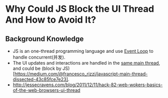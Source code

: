 # Why Could JS Block the UI Thread And How to Avoid It?
## Background Knowledge
- JS is an one-thread programming language and use [Event Loop](https://developer.mozilla.org/en-US/docs/Web/JavaScript/EventLoop) to handle concurrent(并发).
- The UI updates and interactions are handled in the [same main thread](https://taligarsiel.com/Projects/howbrowserswork1.htm), and could be (block by JS)[https://medium.com/@francesco_rizzi/javascript-main-thread-dissected-43c85fce7e23].
- http://jessecravens.com/blog/2011/12/11/hack-82-web-wokers-basics-of-the-web-browsers-ui-thread